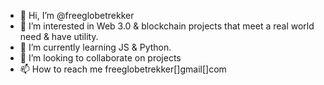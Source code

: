 - 👋 Hi, I’m @freeglobetrekker
- 👀 I’m interested in Web 3.0 & blockchain projects that meet a real world need & have utility. 
- 🌱 I’m currently learning JS & Python. 
- 💞️ I’m looking to collaborate on projects 
- 📫 How to reach me freeglobetrekker[]gmail[]com


